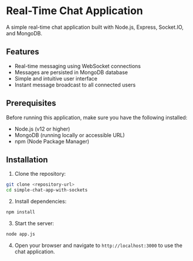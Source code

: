 # Real-Time Chat Application

A simple real-time chat application built with Node.js, Express, Socket.IO, and MongoDB.

## Features

- Real-time messaging using WebSocket connections
- Messages are persisted in MongoDB database
- Simple and intuitive user interface
- Instant message broadcast to all connected users

## Prerequisites

Before running this application, make sure you have the following installed:
- Node.js (v12 or higher)
- MongoDB (running locally or accessible URL)
- npm (Node Package Manager)

## Installation

1. Clone the repository:

```bash
git clone <repository-url>
cd simple-chat-app-with-sockets
```

2. Install dependencies:

```bash
npm install
```

3. Start the server:

```bash
node app.js
```

4. Open your browser and navigate to `http://localhost:3000` to use the chat application.



